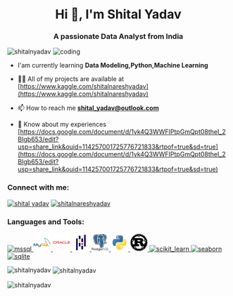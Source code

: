 <h1 align="center">Hi 👋, I'm Shital Yadav</h1>
<h3 align="center">A passionate Data Analyst from India</h3>
<img align="right" alt="coding" width="400" src="[reak.gif](https://cdn.dribbble.com/users/17707/screenshots/2413754/rrr.gif)"

<p align="left"> <img src="https://komarev.com/ghpvc/?username=shitalnyadav&label=Profile%20views&color=0e75b6&style=flat" alt="shitalnyadav" /> </p>

- I'am currently learning **Data Modeling,Python,Machine Learning**

- 👨‍💻 All of my projects are available at [https://www.kaggle.com/shitalnareshyadav](https://www.kaggle.com/shitalnareshyadav)

- 📫 How to reach me **shital_yadav@outlook.com**

- 📄 Know about my experiences [https://docs.google.com/document/d/1yk4Q3WWFIPtpGmQpt08theI_2BIgb653/edit?usp=share_link&ouid=114257001725776721833&rtpof=true&sd=true](https://docs.google.com/document/d/1yk4Q3WWFIPtpGmQpt08theI_2BIgb653/edit?usp=share_link&ouid=114257001725776721833&rtpof=true&sd=true)

<h3 align="left">Connect with me:</h3>
<p align="left">
<a href="https://linkedin.com/in/shital yadav" target="blank"><img align="center" src="https://raw.githubusercontent.com/rahuldkjain/github-profile-readme-generator/master/src/images/icons/Social/linked-in-alt.svg" alt="shital yadav" height="30" width="40" /></a>
<a href="https://kaggle.com/shitalnareshyadav" target="blank"><img align="center" src="https://raw.githubusercontent.com/rahuldkjain/github-profile-readme-generator/master/src/images/icons/Social/kaggle.svg" alt="shitalnareshyadav" height="30" width="40" /></a>
</p>

<h3 align="left">Languages and Tools:</h3>
<p align="left"> <a href="https://www.microsoft.com/en-us/sql-server" target="_blank" rel="noreferrer"> <img src="https://www.svgrepo.com/show/303229/microsoft-sql-server-logo.svg" alt="mssql" width="40" height="40"/> </a> <a href="https://www.mysql.com/" target="_blank" rel="noreferrer"> <img src="https://raw.githubusercontent.com/devicons/devicon/master/icons/mysql/mysql-original-wordmark.svg" alt="mysql" width="40" height="40"/> </a> <a href="https://www.oracle.com/" target="_blank" rel="noreferrer"> <img src="https://raw.githubusercontent.com/devicons/devicon/master/icons/oracle/oracle-original.svg" alt="oracle" width="40" height="40"/> </a> <a href="https://pandas.pydata.org/" target="_blank" rel="noreferrer"> <img src="https://raw.githubusercontent.com/devicons/devicon/2ae2a900d2f041da66e950e4d48052658d850630/icons/pandas/pandas-original.svg" alt="pandas" width="40" height="40"/> </a> <a href="https://www.postgresql.org" target="_blank" rel="noreferrer"> <img src="https://raw.githubusercontent.com/devicons/devicon/master/icons/postgresql/postgresql-original-wordmark.svg" alt="postgresql" width="40" height="40"/> </a> <a href="https://www.python.org" target="_blank" rel="noreferrer"> <img src="https://raw.githubusercontent.com/devicons/devicon/master/icons/python/python-original.svg" alt="python" width="40" height="40"/> </a> <a href="https://www.rust-lang.org" target="_blank" rel="noreferrer"> <img src="https://raw.githubusercontent.com/devicons/devicon/master/icons/rust/rust-plain.svg" alt="rust" width="40" height="40"/> </a> <a href="https://scikit-learn.org/" target="_blank" rel="noreferrer"> <img src="https://upload.wikimedia.org/wikipedia/commons/0/05/Scikit_learn_logo_small.svg" alt="scikit_learn" width="40" height="40"/> </a> <a href="https://seaborn.pydata.org/" target="_blank" rel="noreferrer"> <img src="https://seaborn.pydata.org/_images/logo-mark-lightbg.svg" alt="seaborn" width="40" height="40"/> </a> <a href="https://www.sqlite.org/" target="_blank" rel="noreferrer"> <img src="https://www.vectorlogo.zone/logos/sqlite/sqlite-icon.svg" alt="sqlite" width="40" height="40"/> </a> </p>

<p><img align="left" src="https://github-readme-stats.vercel.app/api/top-langs?username=shitalnyadav&show_icons=true&locale=en&layout=compact" alt="shitalnyadav" /></p>

<p>&nbsp;<img align="center" src="https://github-readme-stats.vercel.app/api?username=shitalnyadav&show_icons=true&locale=en" alt="shitalnyadav" /></p>

<p><img align="center" src="https://github-readme-streak-stats.herokuapp.com/?user=shitalnyadav&" alt="shitalnyadav" /></p>
